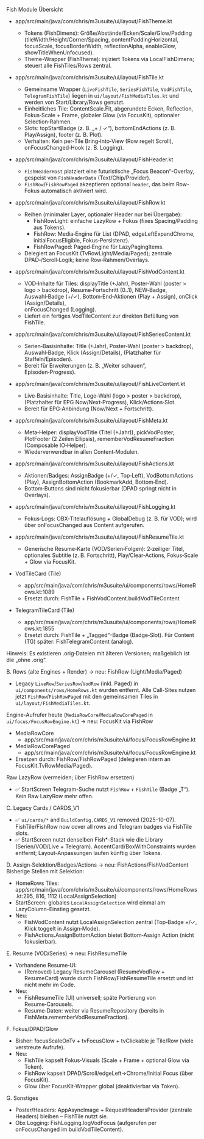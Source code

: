 Fish Module Übersicht

- app/src/main/java/com/chris/m3usuite/ui/layout/FishTheme.kt
    - Tokens (FishDimens): Größe/Abstände/Ecken/Scale/Glow/Padding (tileWidth/Height/Corner/Spacing, contentPaddingHorizontal, focusScale, focusBorderWidth, reflectionAlpha, enableGlow, showTitleWhenUnfocused).
    - Theme-Wrapper (FishTheme): injiziert Tokens via LocalFishDimens; steuert alle FishTiles/Rows zentral.
- app/src/main/java/com/chris/m3usuite/ui/layout/FishTile.kt
    - Gemeinsame Wrapper (`LiveFishTile`, `SeriesFishTile`, `VodFishTile`, `TelegramFishTile`) liegen in `ui/layout/FishMediaTiles.kt` und werden von Start/Library/Rows genutzt.
    - Einheitliches Tile: ContentScale.Fit, abgerundete Ecken, Reflection, Fokus‑Scale + Frame, globaler Glow (via FocusKit), optionaler Selection‑Rahmen.
    - Slots: topStartBadge (z. B. „+ / ✓“), bottomEndActions (z. B. Play/Assign), footer (z. B. Plot).
    - Verhalten: Kein per‑Tile Bring‑Into‑View (Row regelt Scroll), onFocusChanged‑Hook (z. B. Logging).
- app/src/main/java/com/chris/m3usuite/ui/layout/FishHeader.kt
    - `FishHeaderHost` platziert eine futuristische „Focus Beacon“-Overlay, gespeist von `FishHeaderData` (Text/Chip/Provider).
    - `FishRow`/`FishRowPaged` akzeptieren optional `header`, das beim Row-Fokus automatisch aktiviert wird.
- app/src/main/java/com/chris/m3usuite/ui/layout/FishRow.kt
    - Reihen (minimaler Layer, optionaler Header nur bei Übergabe):
        - FishRowLight: einfache LazyRow + Fokus (fixes Spacing/Padding aus Tokens).
        - FishRow: Media‑Engine für List<MediaItem> (DPAD, edgeLeftExpandChrome, initialFocusEligible, Fokus‑Persistenz).
        - FishRowPaged: Paged‑Engine für LazyPagingItems<MediaItem>.
    - Delegiert an FocusKit (TvRowLight/Media/Paged); zentrale DPAD‑/Scroll‑Logik; keine Row‑Rahmen/Overlays.
- app/src/main/java/com/chris/m3usuite/ui/layout/FishVodContent.kt
    - VOD‑Inhalte für Tiles: displayTitle (+Jahr), Poster‑Wahl (poster > logo > backdrop), Resume‑Fortschritt (0..1), NEW‑Badge, Auswahl‑Badge (+/✓), Bottom‑End‑Aktionen (Play + Assign), onClick (Assign/Details),             
      onFocusChanged (Logging).
    - Liefert ein fertiges VodTileContent zur direkten Befüllung von FishTile.
- app/src/main/java/com/chris/m3usuite/ui/layout/FishSeriesContent.kt
    - Serien‑Basisinhalte: Title (+Jahr), Poster‑Wahl (poster > backdrop), Auswahl‑Badge, Klick (Assign/Details), (Platzhalter für Staffeln/Episoden).
    - Bereit für Erweiterungen (z. B. „Weiter schauen“, Episoden‑Progress).
- app/src/main/java/com/chris/m3usuite/ui/layout/FishLiveContent.kt
    - Live‑Basisinhalte: Title, Logo‑Wahl (logo > poster > backdrop), (Platzhalter für EPG Now/Next‑Progress), Klick/Actions‑Slot.
    - Bereit für EPG‑Anbindung (Now/Next + Fortschritt).
- app/src/main/java/com/chris/m3usuite/ui/layout/FishMeta.kt
    - Meta‑Helper: displayVodTitle (Titel (+Jahr)), pickVodPoster, PlotFooter (2 Zeilen Ellipsis), rememberVodResumeFraction (Composable IO‑Helper).
    - Wiederverwendbar in allen Content‑Modulen.
- app/src/main/java/com/chris/m3usuite/ui/layout/FishActions.kt
    - Aktionen/Badges: AssignBadge (+/✓, Top‑Left), VodBottomActions (Play), AssignBottomAction (BookmarkAdd, Bottom‑End).
    - Bottom‑Buttons sind nicht fokusierbar (DPAD springt nicht in Overlays).
- app/src/main/java/com/chris/m3usuite/ui/layout/FishLogging.kt
    - Fokus‑Logs: OBX‑Titelauflösung + GlobalDebug (z. B. für VOD); wird über onFocusChanged aus Content aufgerufen.
- app/src/main/java/com/chris/m3usuite/ui/layout/FishResumeTile.kt
    - Generische Resume‑Karte (VOD/Serien‑Folgen): 2‑zeiliger Titel, optionales Subtitle (z. B. Fortschritt), Play/Clear‑Actions, Fokus‑Scale + Glow via FocusKit.                                                               


- VodTileCard (Tile)
    - app/src/main/java/com/chris/m3usuite/ui/components/rows/HomeRows.kt:1089
    - Ersetzt durch: FishTile + FishVodContent.buildVodTileContent
- TelegramTileCard (Tile)
    - app/src/main/java/com/chris/m3usuite/ui/components/rows/HomeRows.kt:1855
    - Ersetzt durch: FishTile + „Tagged“-Badge (Badge‑Slot). Für Content (TG) später: FishTelegramContent (analog).

Hinweis: Es existieren .orig‑Dateien mit älteren Versionen; maßgeblich ist die „ohne .orig“.

B. Rows (alte Engines + Render) → neu: FishRow (Light/Media/Paged)

- Legacy `LiveRow`/`SeriesRow`/`VodRow` (inkl. Paged) in `ui/components/rows/HomeRows.kt` wurden entfernt. Alle Call-Sites nutzen jetzt `FishRow`/`FishRowPaged` mit den gemeinsamen Tiles in `ui/layout/FishMediaTiles.kt`.

Engine-Aufrufer heute (`MediaRowCore`/`MediaRowCorePaged` in `ui/focus/FocusRowEngine.kt`) → neu: FocusKit via FishRow

- MediaRowCore
    - app/src/main/java/com/chris/m3usuite/ui/focus/FocusRowEngine.kt
- MediaRowCorePaged
    - app/src/main/java/com/chris/m3usuite/ui/focus/FocusRowEngine.kt
- Ersetzen durch: FishRow/FishRowPaged (delegieren intern an FocusKit.TvRowMedia/Paged).

Raw LazyRow (vermeiden; über FishRow ersetzen)

- ✅ StartScreen Telegram-Suche nutzt `FishRow` + `FishTile` (Badge „T“). Kein Raw LazyRow mehr offen.

C. Legacy Cards / CARDS_V1

- ✅ `ui/cards/*` and `BuildConfig.CARDS_V1` removed (2025-10-07). FishTile/FishRow now cover all rows and Telegram badges via FishTile slots.
- ✅ StartScreen nutzt denselben Fish*-Stack wie die Library (Serien/VOD/Live + Telegram). AccentCard/BoxWithConstraints wurden entfernt; Layout-Anpassungen laufen künftig über Tokens.

D. Assign‑Selektion/Badges/Actions → neu: FishActions/FishVodContent                                                                                                                                                             
Bisherige Stellen mit Selektion:

- HomeRows Tiles: app/src/main/java/com/chris/m3usuite/ui/components/rows/HomeRows.kt:295, 816, 1112 (LocalAssignSelection)
- StartScreen: globales `LocalAssignSelection` wird einmal am LazyColumn-Einstieg gesetzt.
- Neu:
    - FishVodContent nutzt LocalAssignSelection zentral (Top‑Badge +/✓, Klick toggelt in Assign‑Mode).
    - FishActions.AssignBottomAction bietet Bottom‑Assign Action (nicht fokusierbar).

E. Resume (VOD/Series) → neu: FishResumeTile

- Vorhandene Resume‑UI:
    - (Removed) Legacy ResumeCarousel (ResumeVodRow + ResumeCard) wurde durch FishRow/FishResumeTile ersetzt und ist nicht mehr im Code.
- Neu:
    - FishResumeTile (UI) universell; späte Portierung von Resume‑Carousels.
    - Resume‑Daten: weiter via ResumeRepository (bereits in FishMeta.rememberVodResumeFraction).

F. Fokus/DPAD/Glow

- Bisher: focusScaleOnTv + tvFocusGlow + tvClickable je Tile/Row (viele verstreute Aufrufe).
- Neu:
    - FishTile kapselt Fokus‑Visuals (Scale + Frame + optional Glow via Token).
    - FishRow kapselt DPAD/Scroll/edgeLeft→Chrome/Initial Focus (über FocusKit).
    - Glow über FocusKit‑Wrapper global (deaktivierbar via Token).

G. Sonstiges

- Poster/Headers: AppAsyncImage + RequestHeadersProvider (zentrale Headers) bleiben – FishTile nutzt sie.
- Obx Logging: FishLogging.logVodFocus (aufgerufen per onFocusChanged im buildVodTileContent).  
